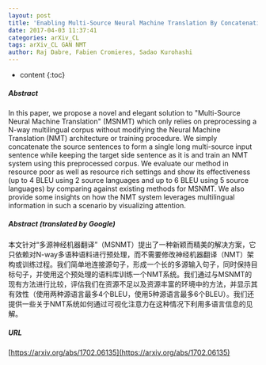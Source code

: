 ```yaml
---
layout: post
title: 'Enabling Multi-Source Neural Machine Translation By Concatenating Source Sentences In Multiple Languages'
date: 2017-04-03 11:37:41
categories: arXiv_CL
tags: arXiv_CL GAN NMT
author: Raj Dabre, Fabien Cromieres, Sadao Kurohashi
---
```


* content
{:toc}

##### Abstract
In this paper, we propose a novel and elegant solution to "Multi-Source Neural Machine Translation" (MSNMT) which only relies on preprocessing a N-way multilingual corpus without modifying the Neural Machine Translation (NMT) architecture or training procedure. We simply concatenate the source sentences to form a single long multi-source input sentence while keeping the target side sentence as it is and train an NMT system using this preprocessed corpus. We evaluate our method in resource poor as well as resource rich settings and show its effectiveness (up to 4 BLEU using 2 source languages and up to 6 BLEU using 5 source languages) by comparing against existing methods for MSNMT. We also provide some insights on how the NMT system leverages multilingual information in such a scenario by visualizing attention.

##### Abstract (translated by Google)
本文针对“多源神经机器翻译”（MSNMT）提出了一种新颖而精美的解决方案，它只依赖对N-way多语种语料进行预处理，而不需要修改神经机器翻译（NMT）架构或训练过程。我们简单地连接源句子，形成一个长的多源输入句子，同时保持目标句子，并使用这个预处理的语料库训练一个NMT系统。我们通过与MSNMT的现有方法进行比较，评估我们在资源不足以及资源丰富的环境中的方法，并显示其有效性（使用两种源语言最多4个BLEU，使用5种源语言最多6个BLEU）。我们还提供一些关于NMT系统如何通过可视化注意力在这种情况下利用多语言信息的见解。

##### URL
[https://arxiv.org/abs/1702.06135](https://arxiv.org/abs/1702.06135)

